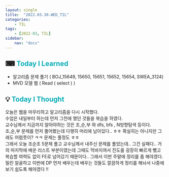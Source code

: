```yaml
---
layout: single
title:  "2022.03.30.WED_TIL"
categories: 
    - TIL
tags: 
    - [2022-03, TIL]
sidebar:
    nav: "docs"
---
```



## ⌨ <a style="color:#00adb5">Today I Learned</a> 
- 알고리즘 문제 풀기 ( BOJ_15649, 15650, 15651, 15652, 15654, SWEA_3124)
- MVD 모델 웹 ( Read ( select ) )

## 💡 <a style="color:#00adb5">Today I Thought</a>
오늘은 웹을 마무리하고 알고리즘을 다시 시작했다.<br>
수업은 내일부터 하는데 먼저 그전에 했던 것들을 복습을 하였다.<br>
교수님께서 지금까지 알아야하는 것은 조,순,부 와 dfs, bfs , N방향탐색 등이다.<br>
조,순,부 문제를 먼저 풀어봤는데 다행히 머리에 남아있다.. ㅎㅎ 확실히는 아니지만 그래도 어렴풋이? ㅋㅋ 문제는 풀정도 ㅎㅎ<br>
그래서 오늘 조순조 5문제 풀고 교수님께서 내주신 문제를 풀었는데.. 그건 실패다.. 거의 마지막에 배운 리스트 부분이였는데 그때도 막바지여서 진도를 굉장히 빠르게 뺐고 복습할 여력도 없이 FE로 넘어갔기 때문이다.. 그래서 이번 주말에 정리를 좀 해야겠다. 밀린 알골하고 이번에 DP 먼저 배우는데 배우는 것들도 깔끔하게 정리를 해놔서 나중에 보기 쉽도록 해야겠다 !!
